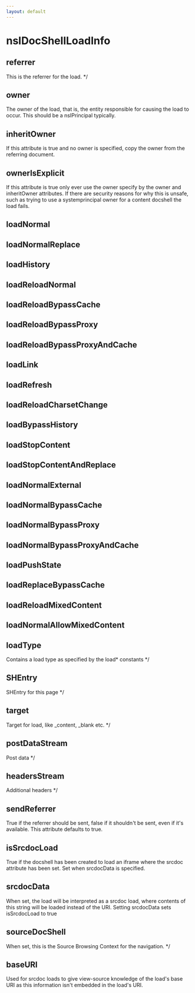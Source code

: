 ```yaml
---
layout: default
---
```


# nsIDocShellLoadInfo #

## referrer ##
 This is the referrer for the load. */

## owner ##
 The owner of the load, that is, the entity responsible for 
 causing the load to occur. This should be a nsIPrincipal typically.


## inheritOwner ##
 If this attribute is true and no owner is specified, copy
 the owner from the referring document.


## ownerIsExplicit ##
 If this attribute is true only ever use the owner specify by
 the owner and inheritOwner attributes.
 If there are security reasons for why this is unsafe, such
 as trying to use a systemprincipal owner for a content docshell
 the load fails.


## loadNormal ##

## loadNormalReplace ##

## loadHistory ##

## loadReloadNormal ##

## loadReloadBypassCache ##

## loadReloadBypassProxy ##

## loadReloadBypassProxyAndCache ##

## loadLink ##

## loadRefresh ##

## loadReloadCharsetChange ##

## loadBypassHistory ##

## loadStopContent ##

## loadStopContentAndReplace ##

## loadNormalExternal ##

## loadNormalBypassCache ##

## loadNormalBypassProxy ##

## loadNormalBypassProxyAndCache ##

## loadPushState ##

## loadReplaceBypassCache ##

## loadReloadMixedContent ##

## loadNormalAllowMixedContent ##

## loadType ##
 Contains a load type as specified by the load* constants */

## SHEntry ##
 SHEntry for this page */

## target ##
 Target for load, like _content, _blank etc. */

## postDataStream ##
 Post data */

## headersStream ##
 Additional headers */

## sendReferrer ##
 True if the referrer should be sent, false if it shouldn't be
 sent, even if it's available. This attribute defaults to true.


## isSrcdocLoad ##
 True if the docshell has been created to load an iframe where the
srcdoc attribute has been set.  Set when srcdocData is specified.


## srcdocData ##
 When set, the load will be interpreted as a srcdoc load, where contents
of this string will be loaded instead of the URI.  Setting srcdocData
sets isSrcdocLoad to true


## sourceDocShell ##
 When set, this is the Source Browsing Context for the navigation. */

## baseURI ##

Used for srcdoc loads to give view-source knowledge of the load's base
URI as this information isn't embedded in the load's URI.

